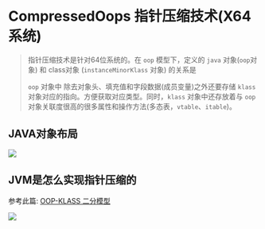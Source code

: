 # CompressedOops 指针压缩技术(X64系统)

> 指针压缩技术是针对64位系统的。在 `oop` 模型下，定义的 `java` 对象(`oop`对象) 和 class对象 (`instanceMinorKlass` 对象) 的关系是
> 
> `oop` 对象中 除去对象头、填充值和字段数据(成员变量)之外还要存储 `klass` 对象对应的指向。方便获取对应类型。同时，`klass` 对象中还存放着与 `oop` 对象关联度很高的很多属性和操作方法(多态表，`vtable`、`itable`)。
## JAVA对象布局
![](img/compressed_oops_1.png)

## JVM是怎么实现指针压缩的
参考此篇: [OOP-KLASS 二分模型](OOP.md)

![](img/object_header.png)


